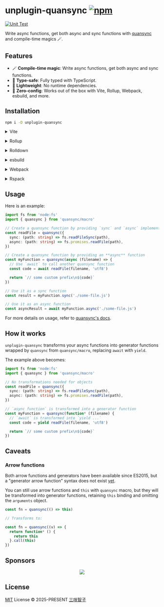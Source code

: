 # unplugin-quansync [![npm](https://img.shields.io/npm/v/unplugin-quansync.svg)](https://npmjs.com/package/unplugin-quansync)

[![Unit Test](https://github.com/unplugin/unplugin-quansync/actions/workflows/unit-test.yml/badge.svg)](https://github.com/unplugin/unplugin-quansync/actions/workflows/unit-test.yml)

Write async functions, get both async and sync functions with
[quansync](https://github.com/antfu/quansync) and compile-time magics 🪄.

## Features

- 🪄 **Compile-time magic**: Write async functions, get both async and sync functions.
- 🦾 **Type-safe**: Fully typed with TypeScript.
- 🌱 **Lightweight**: No runtime dependencies.
- 🚀 **Zero-config**: Works out of the box with Vite, Rollup, Webpack, esbuild, and more.

## Installation

```bash
npm i -D unplugin-quansync
```

<details>
<summary>Vite</summary><br>

```ts
// vite.config.ts
import Quansync from 'unplugin-quansync/vite'

export default defineConfig({
  plugins: [Quansync()],
})
```

<br></details>

<details>
<summary>Rollup</summary><br>

```ts
// rollup.config.js
import Quansync from 'unplugin-quansync/rollup'

export default {
  plugins: [Quansync()],
}
```

<br></details>

<details>
<summary>Rolldown</summary><br>

```ts
// rolldown.config.js
import Quansync from 'unplugin-quansync/rolldown'

export default {
  plugins: [Quansync()],
}
```

<br></details>

<details>
<summary>esbuild</summary><br>

```ts
import { build } from 'esbuild'
import Quansync from 'unplugin-quansync/esbuild'

build({
  plugins: [Quansync()],
})
```

<br></details>

<details>
<summary>Webpack</summary><br>

```js
// webpack.config.js
import Quansync from 'unplugin-quansync/webpack'

export default {
  /* ... */
  plugins: [Quansync()],
}
```

<br></details>

<details>
<summary>Rspack</summary><br>

```ts
// rspack.config.js
import Quansync from 'unplugin-quansync/rspack'

export default {
  /* ... */
  plugins: [Quansync()],
}
```

<br></details>

## Usage

Here is an example:

```ts
import fs from 'node:fs'
import { quansync } from 'quansync/macro'

// Create a quansync function by providing `sync` and `async` implementations
const readFile = quansync({
  sync: (path: string) => fs.readFileSync(path),
  async: (path: string) => fs.promises.readFile(path),
})

// Create a quansync function by providing an **async** function
const myFunction = quansync(async (filename) => {
  // Use `await` to call another quansync function
  const code = await readFile(filename, 'utf8')

  return `// some custom prefix\n${code}`
})

// Use it as a sync function
const result = myFunction.sync('./some-file.js')

// Use it as an async function
const asyncResult = await myFunction.async('./some-file.js')
```

For more details on usage, refer to [quansync's docs](https://github.com/antfu-collective/quansync#usage).

## How it works

`unplugin-quansync` transforms your async functions into generator functions
wrapped by `quansync` from `quansync/macro`,
replacing `await` with `yield`.

The example above becomes:

```ts
import fs from 'node:fs'
import { quansync } from 'quansync/macro'

// No transformations needed for objects
const readFile = quansync({
  sync: (path: string) => fs.readFileSync(path),
  async: (path: string) => fs.promises.readFile(path),
})

// `async function` is transformed into a generator function
const myFunction = quansync(function* (filename) {
  // `await` is transformed into `yield ...`
  const code = yield readFile(filename, 'utf8')

  return `// some custom prefix\n${code}`
})
```

## Caveats

### Arrow functions

Both arrow functions and generators have been available since ES2015,
but a "generator arrow function" syntax does not exist
[yet](https://github.com/tc39/proposal-generator-arrow-functions).

You can still use arrow functions and `this` with `quansync` macro,
but they will be transformed into generator functions,
retaining `this` binding and omitting the `arguments` object.

```ts
const fn = quansync(() => this)

// Transforms to:

const fn = quansync((v) => {
  return function* () {
    return this
  }.call(this)
})
```

## Sponsors

<p align="center">
  <a href="https://cdn.jsdelivr.net/gh/sxzz/sponsors/sponsors.svg">
    <img src='https://cdn.jsdelivr.net/gh/sxzz/sponsors/sponsors.svg'/>
  </a>
</p>

## License

[MIT](./LICENSE) License © 2025-PRESENT [三咲智子](https://github.com/sxzz)
